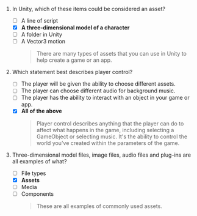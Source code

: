 1. In Unity, which of these items could be considered an asset?

   - [ ] A line of script
   - [x] **A three-dimensional model of a character**
   - [ ] A folder in Unity
   - [ ] A Vector3 motion
     > There are many types of assets that you can use in Unity to help create a game or an app.

2. Which statement best describes player control?

   - [ ] The player will be given the ability to choose different assets.
   - [ ] The player can choose different audio for background music.
   - [ ] The player has the ability to interact with an object in your game or app.
   - [x] **All of the above**
     > Player control describes anything that the player can do to affect what happens in the game, including selecting a GameObject or selecting music. It's the ability to control the world you've created within the parameters of the game.

3. Three-dimensional model files, image files, audio files and plug-ins are all examples of what?

   - [ ] File types
   - [x] **Assets**
   - [ ] Media
   - [ ] Components
     > These are all examples of commonly used assets.
